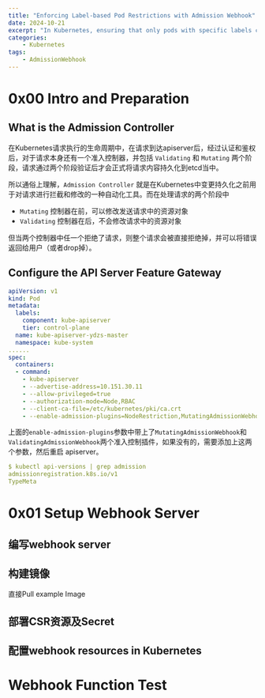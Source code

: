```yaml
---
title: "Enforcing Label-based Pod Restrictions with Admission Webhook"
date: 2024-10-21
excerpt: "In Kubernetes, ensuring that only pods with specific labels can be deployed is a common requirement for enforcing organization policies or resource allocation strategies. This blog demonstrates how to use an Admission Webhook to restrict pod creation based on labels. By implementing a custom webhook, you can control which pods are allowed to start, ensuring that only those with the required labels meet your deployment criteria. This solution provides an additional layer of validation, enhancing the security and consistency of your Kubernetes clusters."
categories: 
    - Kubernetes
tags: 
    - AdmissionWebhook
---
```




# 0x00 Intro and Preparation

## What is the Admission Controller

在Kubernetes请求执行的生命周期中，在请求到达apiserver后，经过认证和鉴权后，对于请求本身还有一个准入控制器，并包括 `Validating` 和 `Mutating` 两个阶段，请求通过两个阶段验证后才会正式将请求内容持久化到etcd当中。

所以通俗上理解，`Admission Controller` 就是在Kubernetes中变更持久化之前用于对请求进行拦截和修改的一种自动化工具。而在处理请求的两个阶段中

- `Mutating` 控制器在前，可以修改发送请求中的资源对象
- `Validating` 控制器在后，不会修改请求中的资源对象

但当两个控制器中任一个拒绝了请求，则整个请求会被直接拒绝掉，并可以将错误返回给用户（或者drop掉）。

## Configure the API Server Feature Gateway



```yaml
apiVersion: v1
kind: Pod
metadata:
  labels:
    component: kube-apiserver
    tier: control-plane
  name: kube-apiserver-ydzs-master
  namespace: kube-system
......
spec:
  containers:
  - command:
    - kube-apiserver
    - --advertise-address=10.151.30.11
    - --allow-privileged=true
    - --authorization-mode=Node,RBAC
    - --client-ca-file=/etc/kubernetes/pki/ca.crt
    - --enable-admission-plugins=NodeRestriction,MutatingAdmissionWebhook,ValidatingAdmissionWebhook
```

上面的`enable-admission-plugins`参数中带上了`MutatingAdmissionWebhook`和`ValidatingAdmissionWebhook`两个准入控制插件，如果没有的，需要添加上这两个参数，然后重启 apiserver。

```yaml
$ kubectl api-versions | grep admission
admissionregistration.k8s.io/v1
TypeMeta
```

# 0x01 Setup Webhook Server

## 编写webhook server

## 构建镜像

直接Pull example Image



## 部署CSR资源及Secret

## 配置webhook resources in Kubernetes

# Webhook Function Test





